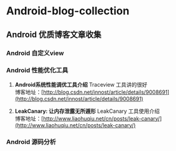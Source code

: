 # Android-blog-collection
## Android 优质博客文章收集
### Android 自定义view

### Android 性能优化工具
1. **Android系统性能调优工具介绍** Traceview 工具讲的很好  
博客地址：[http://blog.csdn.net/innost/article/details/9008691](http://blog.csdn.net/innost/article/details/9008691)  

2. **LeakCanary: 让内存泄露无所遁形** LeakCanary 工具使用介绍  
博客地址：[http://www.liaohuqiu.net/cn/posts/leak-canary/](http://www.liaohuqiu.net/cn/posts/leak-canary/)  

### Android 源码分析
